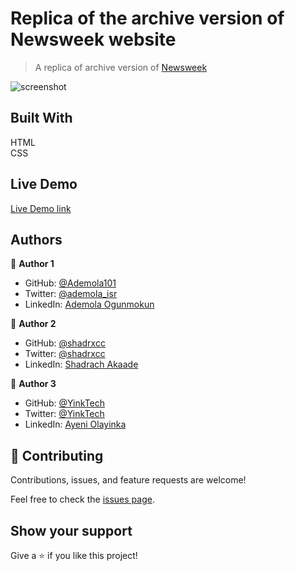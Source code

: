 # Replica of the archive version of Newsweek website
> A replica of archive version of [Newsweek](https://web.archive.org/web/20210120125445/https://www.newsweek.com/) 

![screenshot]()

## Built With 
HTML <br> CSS

## Live Demo

[Live Demo link](https://ademola101.github.io/Boostrap-Milestone/)

## Authors

👤 **Author 1**

- GitHub: [@Ademola101](https://github.com/Ademola101)
- Twitter: [@ademola_isr](https://twitter.com/ademola_isr)
- LinkedIn: [Ademola Ogunmokun](https://linkedin.com/in/ademola-ogunmokun-492575203)

👤 **Author 2**

- GitHub: [@shadrxcc](https://github.com/shadrxcc)
- Twitter: [@shadrxcc](https://twitter.com/shadrxcc)
- LinkedIn: [Shadrach Akaade](https://www.linkedin.com/in/shadrach-akaade-24a375189/)

👤 **Author 3**

- GitHub: [@YinkTech](https://github.com/yinktech)
- Twitter: [@YinkTech](https://twitter.com/yinktech)
- LinkedIn: [Ayeni Olayinka](https://www.linkedin.com/in/ayeni-olayinka-726181134/)

## 🤝 Contributing

Contributions, issues, and feature requests are welcome!

Feel free to check the [issues page](https://github.com/Ademola101/Bootsrao-Milestone/issues).

## Show your support

Give a ⭐️ if you like this project!



